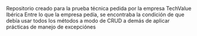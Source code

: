 Repositorio creado para la prueba técnica pedida por la empresa TechValue Ibérica
Entre lo que la empresa pedía, se encontraba la condición de que debía usar todos los métodos a modo de CRUD
a demás de aplicar prácticas de manejo de excepciónes 

